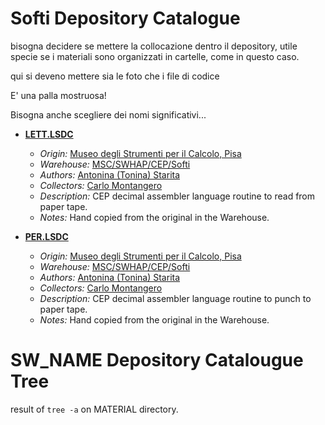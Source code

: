 # Softi Depository Catalogue
<!-- -->
bisogna decidere se mettere la collocazione dentro il depository, utile specie se i materiali sono organizzati in cartelle, come in questo caso.

qui si deveno mettere sia le foto che i file di codice

E' una palla mostruosa!

Bisogna anche scegliere dei nomi significativi...
<!-- -->

* **[LETT.LSDC]()**
  * *Origin:* [Museo degli Strumenti per il Calcolo, Pisa](https://www.msc.sma.unipi.it/)
  * *Warehouse:* [MSC/SWHAP/CEP/Softi]()
  * *Authors:* [Antonina (Tonina) Starita]()
  * *Collectors:* [Carlo Montangero]()
  * *Description:* CEP decimal assembler language routine to read from paper tape.
  * *Notes:* Hand copied from the original in the Warehouse.
  
* **[PER.LSDC]()**
  * *Origin:* [Museo degli Strumenti per il Calcolo, Pisa](https://www.msc.sma.unipi.it/)
  * *Warehouse:* [MSC/SWHAP/CEP/Softi]()
  * *Authors:* [Antonina (Tonina) Starita]()
  * *Collectors:* [Carlo Montangero]()
  * *Description:* CEP decimal assembler language routine to punch to paper tape.
  * *Notes:* Hand copied from the original in the Warehouse.

# SW_NAME Depository Catalougue Tree


result of `tree -a`  on MATERIAL directory.
